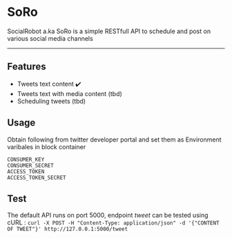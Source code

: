# SoRo
SocialRobot a.ka SoRo is a simple RESTfull API to schedule and post on various social media channels

---
## Features
- Tweets text content ✔️
- Tweets text with media content (tbd)
- Scheduling tweets (tbd)

## Usage
Obtain following from twitter developer portal and set them as Environment varibales in block container
```
CONSUMER_KEY
CONSUMER_SECRET
ACCESS_TOKEN
ACCESS_TOKEN_SECRET
```
## Test
The default API runs on port 5000, endpoint *tweet* can be tested using cURL : 
```curl -X POST -H "Content-Type: application/json" -d '{"CONTENT OF TWEET"}' http://127.0.0.1:5000/tweet```